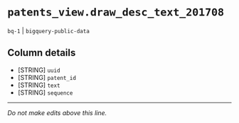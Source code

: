 # `patents_view.draw_desc_text_201708`
`bq-1` | `bigquery-public-data`

## Column details
* [STRING]    `uuid`
* [STRING]    `patent_id`
* [STRING]    `text`
* [STRING]    `sequence`

-------------------------------------------------------------------------------
*Do not make edits above this line.*
